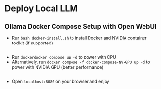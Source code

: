 # Deploy Local LLM 

## Ollama Docker Compose Setup with Open WebUI

 + Run `bash docker-install.sh` to install Docker and NVIDIA container toolkit (if supported)
 ##
 + Run `dockerdocker compose up -d` to power with CPU
 + Alternatively, run `docker compose -f docker-compose-NV-GPU up -d` to power with NVIDIA GPU (better performance)
 ##
 + Open `localhost:8080` on your browser and enjoy 

